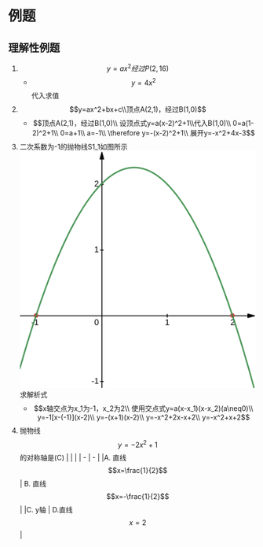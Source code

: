 # 例题

## 理解性例题
1. $$y=ax^2经过P(2,16)$$
    * $$y=4x^2$$代入求值
2. $$y=ax^2+bx+c\\顶点A(2,1)，经过B(1,0)$$
    * $$顶点A(2,1)，经过B(1,0)\\
    设顶点式y=a(x-2)^2+1\\代入B(1,0)\\
    0=a(1-2)^2+1\\
    0=a+1\\
    a=-1\\
    \therefore y=-(x-2)^2+1\\
    展开y=-x^2+4x-3$$
3. 二次系数为-1的抛物线S1\_1如图所示    
![S1_1](pics/S1_1.svg)
求解析式
    * $$x轴交点为x_1为-1，x_2为2\\
    使用交点式y=a(x-x_1)(x-x_2)(a\neq0)\\
    y=-1[x-(-1)](x-2)\\
    y=-(x+1)(x-2)\\
    y=-x^2+2x-x+2\\
    y=-x^2+x+2$$
4. 抛物线$$y=-2x^2+1$$的对称轴是(C)
    | | |
    | - | - |
    |A. 直线$$x=\frac{1}{2}$$ | B. 直线$$x=-\frac{1}{2}$$ |
    |C. y轴 | D.直线$$x=2$$ |

